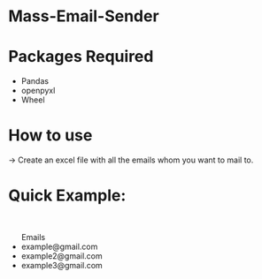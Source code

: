 # Mass-Email-Sender

# Packages Required
- Pandas
- openpyxl 
- Wheel

# How to use
-> Create an excel file with all the emails whom you want to mail to.
<br>

# Quick Example:
<br>
<ul>Emails
<li>example@gmail.com</li>
<li>example2@gmail.com</li>
<li>example3@gmail.com</li>
</ul>
